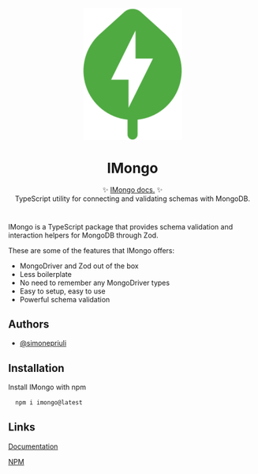 <p align="center">
  <img src="https://raw.githubusercontent.com/simonepriuli/imongo/622fcca6ef66de9140fa4287147ae08b74b7d46a/static/icon.svg" width="200px" align="center" alt="IMongo logo" />
  <h1 align="center">IMongo</h1>
  <p align="center">
    ✨ <a href="https://imongo.priuli.co/">IMongo docs.</a> ✨
    <br/>
    TypeScript utility for connecting and validating schemas with MongoDB.
  </p>
</p>

#

IMongo is a TypeScript package that provides schema validation and interaction helpers for MongoDB through Zod.

These are some of the features that IMongo offers:

- MongoDriver and Zod out of the box
- Less boilerplate
- No need to remember any MongoDriver types
- Easy to setup, easy to use
- Powerful schema validation

## Authors

- [@simonepriuli](https://www.github.com/simonepriuli)

## Installation

Install IMongo with npm

```bash
  npm i imongo@latest
```

## Links

[Documentation](https://imongo.priuli.co/)

[NPM](https://www.npmjs.com/package/imongo)
